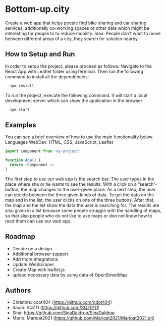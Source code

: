 # Bottom-up.city
Create a web app that helps people find bike sharing and car sharing services, additionally co-working spaces or other data which might be interesting for people to to reduce mobility. Idea: People don't want to move between different areas of a city, they search for solution nearby.  

## How to Setup and Run
In order to setup the project, please proceed as follows:
Navigate to the React App with Leaflet folder using terminal. Then run the following command to install all the dependencies:

```bash
  npm install
```

To run the project, execute the following command. It will start a local development server which can show the application in the browser

```bash
  npm start
```

## Examples
You can see a brief overview of how to use the main functionality below.
Languages WebDev: HTML, CSS, JavaScript, Leaflet

```javascript
import Component from 'my-project'

function App() {
  return <Component />
}
```
The first step to use our web app is the search bar: The user types in the place where she or he wants to see the results. With a click on a “search”-button, the map changes to the user-given place. As a next step, the user can decide between the three given kinds of data. To get the data on the map and in the list, the user clicks on one of the three buttons. After that, the map and the list show the data the user is searching for. The results are also given in a list because some people struggle with the handling of maps, so that also people who do not like to use maps or don not know how to read them can use our web app. 
  
## Roadmap
- Decide on a design
- Additional browser support
- Add more integrations
- Update WebScraper
- Create Map with leaflet.js
- upload necessary data by using data of OpenStreetMap

  
## Authors
- Christine: cdot404 (https://github.com/cdot404)
- Saqib: SQZ11 (https://github.com/SQZ0111)
- Sina: https://github.com/SinaDaldrup/SinaDaldrup
- Mario: Marioat2021 (https://github.com/Marioat2021/Marioat2021.git)
  


